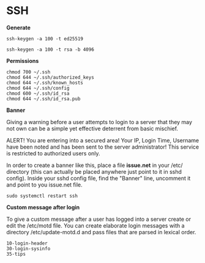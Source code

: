 # SSH

**Generate**

`ssh-keygen -a 100 -t ed25519`

`ssh-keygen -a 100 -t rsa -b 4096`

**Permissions**

```
chmod 700 ~/.ssh
chmod 644 ~/.ssh/authorized_keys
chmod 644 ~/.ssh/known_hosts
chmod 644 ~/.ssh/config
chmod 600 ~/.ssh/id_rsa
chmod 644 ~/.ssh/id_rsa.pub
```

**Banner**

Giving a warning before a user attempts to login to a server that they may not own can be a simple yet effective deterrent from basic mischief.

ALERT! You are entering into a secured area! Your IP, Login Time, Username have been noted and has been sent to the server administrator!
This service is restricted to authorized users only.

In order to create a banner like this, place a file **issue.net**  in your /etc/ directory (this can actually be placed anywhere just point to it in sshd config).
Inside your sshd config file, find the "Banner" line, uncomment it and point to you issue.net file.

`sudo systemctl restart ssh`

**Custom message after login**

To give a custom message after a user has logged into a server create or edit the /etc/motd file.
You can create elaborate login messages with a directory /etc/update-motd.d
and pass files that are parsed in lexical order.

```
10-login-header
30-login-sysinfo
35-tips
```